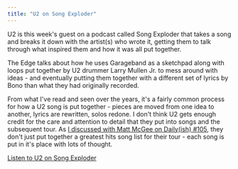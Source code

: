 ```yaml
---
title: "U2 on Song Exploder"
---
```

<p>U2 is this week's guest on a podcast called Song Exploder that takes a song and breaks it down with the artist(s) who wrote it, getting them to talk through what inspired them and how it was all put together.</p>
<p>The Edge talks about how he uses Garageband as a sketchpad along with loops put together by U2 drummer Larry Mullen Jr. to mess around with ideas - and eventually putting them together with a different set of lyrics by Bono than what they had originally recorded.</p>
<p>From what I've read and seen over the years, it's a fairly common process for how a U2 song is put together - pieces are moved from one idea to another, lyrics are rewritten, solos redone. I don't think U2 gets enough credit for the care and attention to detail that they put into songs and the subsequent tour. As <a href="https://goodstuff.fm/dailyish/105">I discussed with Matt McGee on Daily(ish) #105</a>, they don't just put together a greatest hits song list for their tour - each song is put in it's place with lots of thought.</p>
<p><a href="https://songexploder.net/u2">Listen to U2 on Song Exploder</a></p>
